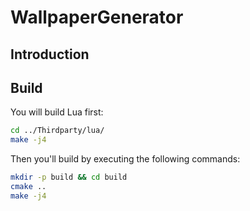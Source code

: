 # WallpaperGenerator

## Introduction

## Build

You will build Lua first:
```bash
cd ../Thirdparty/lua/
make -j4
```

Then you'll build by executing the following commands:
```bash
mkdir -p build && cd build
cmake ..
make -j4
```

